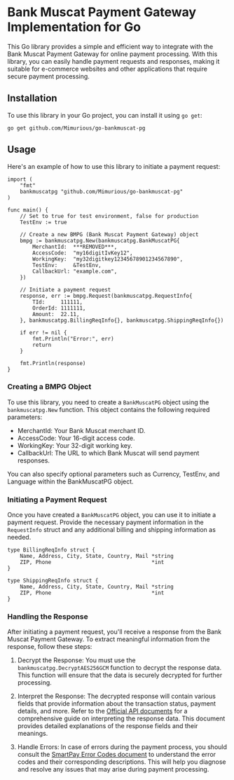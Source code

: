# Bank Muscat Payment Gateway Implementation for Go
This Go library provides a simple and efficient way to integrate with the Bank Muscat Payment Gateway for online payment processing. With this library, you can easily handle payment requests and responses, making it suitable for e-commerce websites and other applications that require secure payment processing.

## Installation
To use this library in your Go project, you can install it using `go get`:
```
go get github.com/Mimurious/go-bankmuscat-pg
```

## Usage
Here's an example of how to use this library to initiate a payment request:

```
import (
	"fmt"
	bankmuscatpg "github.com/Mimurious/go-bankmuscat-pg"
)

func main() {
    // Set to true for test environment, false for production
    TestEnv := true

    // Create a new BMPG (Bank Muscat Payment Gateway) object
    bmpg := bankmuscatpg.New(bankmuscatpg.BankMuscatPG{
        MerchantId:  ***REMOVED***,
        AccessCode:  "my16digitIvKey12",
        WorkingKey:  "my32digitkey12345678901234567890",
        TestEnv:     &TestEnv,
        CallbackUrl: "example.com",
    })

    // Initiate a payment request
    response, err := bmpg.Request(bankmuscatpg.RequestInfo{
        TId:     111111,
        OrderId: 1111111,
        Amount:  22.11,
    }, bankmuscatpg.BillingReqInfo{}, bankmuscatpg.ShippingReqInfo{})

    if err != nil {
        fmt.Println("Error:", err)
        return
    }

    fmt.Println(response)
}
```

### Creating a BMPG Object
To use this library, you need to create a `BankMuscatPG` object using the `bankmuscatpg.New` function. This object contains the following required parameters:

- MerchantId: Your Bank Muscat merchant ID.
- AccessCode: Your 16-digit access code.
- WorkingKey: Your 32-digit working key.
- CallbackUrl: The URL to which Bank Muscat will send payment responses.

You can also specify optional parameters such as Currency, TestEnv, and Language within the BankMuscatPG object.

### Initiating a Payment Request
Once you have created a `BankMuscatPG` object, you can use it to initiate a payment request. Provide the necessary payment information in the `RequestInfo` struct and any additional billing and shipping information as needed.

```
type BillingReqInfo struct {
	Name, Address, City, State, Country, Mail *string
	ZIP, Phone                                *int
}

type ShippingReqInfo struct {
	Name, Address, City, State, Country, Mail *string
	ZIP, Phone                                *int
}
```

### Handling the Response
After initiating a payment request, you'll receive a response from the Bank Muscat Payment Gateway. To extract meaningful information from the response, follow these steps:

1. Decrypt the Response: You must use the `bankmuscatpg.DecryptAES256GCM` function to decrypt the response data. This function will ensure that the data is securely decrypted for further processing.

2. Interpret the Response: The decrypted response will contain various fields that provide information about the transaction status, payment details, and more. Refer to the [Official API documents](https://mti.bankmuscat.com:7443/kitLibrary/kits/download/SmartPay_Integration_Guide.pdf) for a comprehensive guide on interpreting the response data. This document provides detailed explanations of the response fields and their meanings.

3. Handle Errors: In case of errors during the payment process, you should consult the [SmartPay Error Codes document](https://mti.bankmuscat.com:7443/kitLibrary/kits/download/SmartPay_Error_Codes.pdf) to understand the error codes and their corresponding descriptions. This will help you diagnose and resolve any issues that may arise during payment processing.
